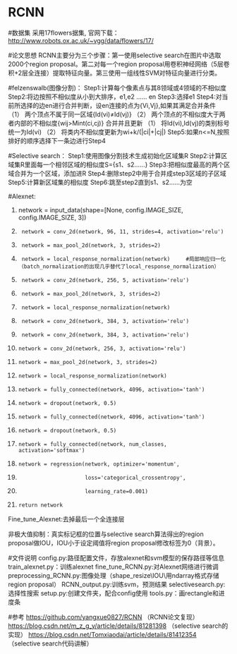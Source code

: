 # RCNN

#数据集
采用17flowers据集, 官网下载：http://www.robots.ox.ac.uk/~vgg/data/flowers/17/

#论文思想
RCNN主要分为三个步骤：第一使用selective search在图片中选取2000个region proposal。第二对每一个region proposal用卷积神经网络（5层卷积+2层全连接）提取特征向量。第三使用一组线性SVM对特征向量进行分类。

#felzenswalb(图像分割)：
Step1:计算每个像素点与其8领域或4领域的不相似度
Step2:将边按照不相似度从小到大排序，e1,e2 …… en
Step3:选择e1
Step4:对当前所选择的边en进行合并判断，设en连接的点为{Vi,Vj},如果其满足合并条件
（1）	两个顶点不属于同一区域{Id(vi)≠Id(vj)}
（2）	两个顶点的不相似度大于两者内部的不相似度{wij>Mint(ci,cj)}
合并并且更新
（1）	将Id(vi),Id(vj)的类别标号统一为Id(vi)
（2）	将类内不相似度更新为wi+k/(|ci|+|cj|)
Step5:如果n<=N,按照排好的顺序选择下一条边进行Step4

#Selective search：
Step1:使用图像分割技术生成初始化区域集R
Step2:计算区域集R里面每一个相邻区域的相似度S={s1、s2......}
Step3:把相似度最高的两个区域合并为一个区域，添加进R
Step4:删除step2中用于合并成step3区域的子区域
Step5:计算新区域集的相似度
Step6:跳至step2直到s1、s2......为空

#Alexnet:
1.	network = input_data(shape=[None, config.IMAGE_SIZE, config.IMAGE_SIZE, 3])
2.	    network = conv_2d(network, 96, 11, strides=4, activation='relu')  
3.	    network = max_pool_2d(network, 3, strides=2)  
4.	    network = local_response_normalization(network)     #局部响应归一化（batch_normalization的出现几乎替代了local_response_normalization）  
5.	    network = conv_2d(network, 256, 5, activation='relu')  
6.	    network = max_pool_2d(network, 3, strides=2)  
7.	    network = local_response_normalization(network)  
8.	    network = conv_2d(network, 384, 3, activation='relu')  
9.	    network = conv_2d(network, 384, 3, activation='relu')  
10.	    network = conv_2d(network, 256, 3, activation='relu')  
11.	    network = max_pool_2d(network, 3, strides=2)  
12.	    network = local_response_normalization(network)  
13.	    network = fully_connected(network, 4096, activation='tanh')  
14.	    network = dropout(network, 0.5)  
15.	    network = fully_connected(network, 4096, activation='tanh')  
16.	    network = dropout(network, 0.5)  
17.	    network = fully_connected(network, num_classes, activation='softmax')  
18.	    network = regression(network, optimizer='momentum',  
19.	                         loss='categorical_crossentropy',  
20.	                         learning_rate=0.001)  
21.	    return network  
Fine_tune_Alexnet:去掉最后一个全连接层

非极大值抑制：真实标记框的位置与selective search算法得出的region proposal做IOU，IOU小于设定阈值将region proposal修改标签为0（背景）。

#文件说明
config.py:路径配置文件，存放alexnet和svm模型的保存路径等信息
train_alexnet.py：训练alexnet
fine_tune_RCNN.py:对Alexnet网络进行微调
preprocessing_RCNN.py:图像处理（shape_resize\IOU\用ndarray格式存储region proposal）
RCNN_output.py:训练svm，预测结果
selectivesearch.py:选择性搜索
setup.py:创建文件夹，配合config使用
tools.py：画rectangle和进度条


#参考
https://github.com/yangxue0827/RCNN （RCNN论文复现）
https://blog.csdn.net/m_z_g_y/article/details/81281398 （selective search的实现）
https://blog.csdn.net/Tomxiaodai/article/details/81412354 （selective search代码讲解）
